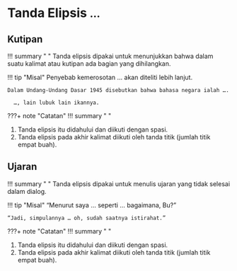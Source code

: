 # Tanda Elipsis <small><span class="penanda">…</span></small>


## Kutipan

!!! summary " "
    Tanda elipsis dipakai untuk menunjukkan bahwa dalam suatu kalimat atau kutipan ada bagian yang dihilangkan.

!!! tip "Misal"
    Penyebab kemerosotan … akan diteliti lebih lanjut.

    Dalam Undang-Undang Dasar 1945 disebutkan bahwa bahasa negara ialah ….

      …, lain lubuk lain ikannya.

???+ note "Catatan"
    !!! summary " "
        <ol class="kurung-1">
        <li>Tanda elipsis itu didahului dan diikuti dengan spasi.</li>
        <li>Tanda elipsis pada akhir kalimat diikuti oleh tanda titik (jumlah titik empat buah).</li>
        </ol>

## Ujaran

!!! summary " "
    Tanda elipsis dipakai untuk menulis ujaran yang tidak selesai dalam dialog.

!!! tip "Misal"
    “Menurut saya … seperti … bagaimana, Bu?”

    “Jadi, simpulannya … oh, sudah saatnya istirahat.”

???+ note "Catatan"
    !!! summary " "
        <ol class="kurung-1">
        <li>Tanda elipsis itu didahului dan diikuti dengan spasi.</li>
        <li>Tanda elipsis pada akhir kalimat diikuti oleh tanda titik (jumlah titik empat buah).</li>
        </ol>


